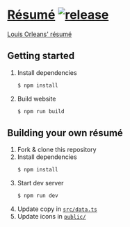 # [Résumé](https://resume.orleans.io) [![release](https://github.com/dudeofawesome/resume/actions/workflows/release.yaml/badge.svg)](https://github.com/dudeofawesome/resume/actions/workflows/release.yaml)

[Louis Orleans' résumé](https://resume.orleans.io)

## Getting started

1. Install dependencies
    ```bash
    $ npm install
    ```
1. Build website
    ```bash
    $ npm run build
    ```

## Building your own résumé

1. Fork & clone this repository
1. Install dependencies
    ```bash
    $ npm install
    ```
1. Start dev server
    ```bash
    $ npm run dev
    ```
1. Update copy in [`src/data.ts`](src/data.ts)
1. Update icons in [`public/`](public/)
